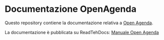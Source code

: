 # Documentazione OpenAgenda

Questo repository contiene la documentazione relativa a [Open Agenda](https://www.opencontent.it/Per-la-PA/OpenAgenda). 

La documentazione è pubblicata su ReadTehDocs: [Manuale Open Agenda](http://manuale-openagenda.readthedocs.io/)
